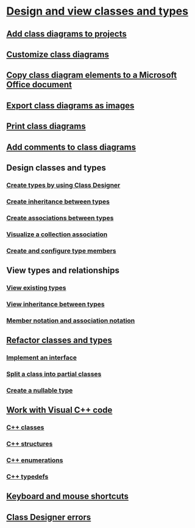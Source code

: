 # [Design and view classes and types](designing-and-viewing-classes-and-types.md)
## [Add class diagrams to projects](how-to-add-class-diagrams-to-projects.md)
## [Customize class diagrams](how-to-customize-class-diagrams.md)
## [Copy class diagram elements to a Microsoft Office document](how-to-copy-class-diagram-elements-to-a-microsoft-office-document.md)
## [Export class diagrams as images](how-to-export-class-diagrams-as-images.md)
## [Print class diagrams](how-to-print-class-diagrams.md)
## [Add comments to class diagrams](how-to-add-comments-to-class-diagrams.md)
## Design classes and types
### [Create types by using Class Designer](how-to-create-types.md)
### [Create inheritance between types](how-to-create-inheritance-between-types.md)
### [Create associations between types](how-to-create-associations-between-types.md)
### [Visualize a collection association](how-to-visualize-a-collection-association.md)
### [Create and configure type members](creating-and-configuring-type-members.md)
## View types and relationships
### [View existing types](how-to-view-existing-types.md)
### [View inheritance between types](how-to-view-inheritance-between-types.md)
### [Member notation and association notation](how-to-change-between-member-notation-and-association-notation.md)
## [Refactor classes and types](refactoring-classes-and-types.md)
### [Implement an interface](how-to-implement-an-interface.md)
### [Split a class into partial classes](how-to-split-a-class-into-partial-classes.md)
### [Create a nullable type](how-to-create-a-nullable-type.md)
## [Work with Visual C++ code](working-with-visual-cpp-code.md)
### [C++ classes](visual-cpp-classes.md)
### [C++ structures](visual-cpp-structures.md)
### [C++ enumerations](visual-cpp-enumerations.md)
### [C++ typedefs](visual-cpp-typedefs.md)
## [Keyboard and mouse shortcuts](keyboard-and-mouse-shortcuts-in-the-class-diagram-and-class-details-window.md)
## [Class Designer errors](additional-information-about-errors.md)
